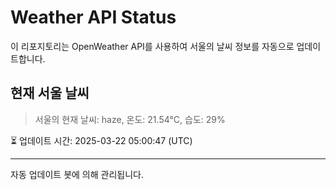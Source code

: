 
# Weather API Status

이 리포지토리는 OpenWeather API를 사용하여 서울의 날씨 정보를 자동으로 업데이트합니다.

## 현재 서울 날씨
> 서울의 현재 날씨: haze, 온도: 21.54°C, 습도: 29%

⏳ 업데이트 시간: 2025-03-22 05:00:47 (UTC)

---
자동 업데이트 봇에 의해 관리됩니다.
